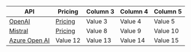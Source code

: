 
| API      | Pricing | Column 3 | Column 4 | Column 5 |
|----------|----------|----------|----------|----------|
| [OpenAI](https://openai.com/api/pricing/)  | [Pricing](https://openai.com/api/pricing/)  | Value 3  | Value 4  | Value 5  |
| [Mistral]()  | [Pricing](https://docs.mistral.ai/getting-started/models/models_overview/)  | Value 8  | Value 9  | Value 10 |
| [Azure Open AI](https://oai.azure.com/?tid=d71b85a1-bd52-4608-b997-4a1d5cd16f6a) | Value 12 | Value 13 | Value 14 | Value 15 |

